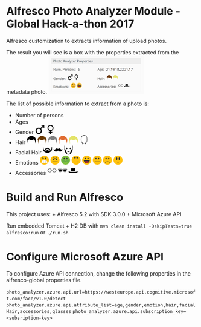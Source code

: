 # Alfresco Photo Analyzer Module - Global Hack-a-thon 2017

Alfresco customization to extracts information of upload photos. 

The result you will see is a box with the properties extracted from the metadata photo.
<img src="https://github.com/davidantonlou/alfrescoPhotoAnalyzer/blob/master/alfrescoPhotoAnalyzer-share-jar/src/main/resources/META-INF/images/photoAnalyzerResult.png?raw=true" width="50%" height="50%">

The list of possible information to extract from a photo is:
  + Number of persons
  + Ages
  + Gender  <img src="https://github.com/davidantonlou/alfrescoPhotoAnalyzer/blob/master/alfrescoPhotoAnalyzer-share-jar/src/main/resources/META-INF/images/MALE.png?raw=true" width="24" height="24"> <img src="https://github.com/davidantonlou/alfrescoPhotoAnalyzer/blob/master/alfrescoPhotoAnalyzer-share-jar/src/main/resources/META-INF/images/FEMALE.png?raw=true" width="24" height="24">
  + Hair  <img src="https://github.com/davidantonlou/alfrescoPhotoAnalyzer/blob/master/alfrescoPhotoAnalyzer-share-jar/src/main/resources/META-INF/images/BLACK.png?raw=true" width="24" height="24"> <img src="https://github.com/davidantonlou/alfrescoPhotoAnalyzer/blob/master/alfrescoPhotoAnalyzer-share-jar/src/main/resources/META-INF/images/BROWN.png?raw=true" width="24" height="24">  <img src="https://github.com/davidantonlou/alfrescoPhotoAnalyzer/blob/master/alfrescoPhotoAnalyzer-share-jar/src/main/resources/META-INF/images/GRAY.png?raw=true" width="24" height="24">  <img src="https://github.com/davidantonlou/alfrescoPhotoAnalyzer/blob/master/alfrescoPhotoAnalyzer-share-jar/src/main/resources/META-INF/images/RED.png?raw=true" width="24" height="24">  <img src="https://github.com/davidantonlou/alfrescoPhotoAnalyzer/blob/master/alfrescoPhotoAnalyzer-share-jar/src/main/resources/META-INF/images/BLOND.png?raw=true" width="24" height="24"> <img src="https://github.com/davidantonlou/alfrescoPhotoAnalyzer/blob/master/alfrescoPhotoAnalyzer-share-jar/src/main/resources/META-INF/images/BALD.png?raw=true" width="24" height="24">
  + Facial Hair  <img src="https://github.com/davidantonlou/alfrescoPhotoAnalyzer/blob/master/alfrescoPhotoAnalyzer-share-jar/src/main/resources/META-INF/images/BEARD.png?raw=true" width="24" height="24"> <img src="https://github.com/davidantonlou/alfrescoPhotoAnalyzer/blob/master/alfrescoPhotoAnalyzer-share-jar/src/main/resources/META-INF/images/MOUSTACHE.png?raw=true" width="24" height="24"> <img src="https://github.com/davidantonlou/alfrescoPhotoAnalyzer/blob/master/alfrescoPhotoAnalyzer-share-jar/src/main/resources/META-INF/images/SIDEBURNS.png?raw=true" width="24" height="24">
  + Emotions  <img src="https://github.com/davidantonlou/alfrescoPhotoAnalyzer/blob/master/alfrescoPhotoAnalyzer-share-jar/src/main/resources/META-INF/images/ANGER.png?raw=true" width="24" height="24"> <img src="https://github.com/davidantonlou/alfrescoPhotoAnalyzer/blob/master/alfrescoPhotoAnalyzer-share-jar/src/main/resources/META-INF/images/CONTEMPT.png?raw=true" width="24" height="24"> <img src="https://github.com/davidantonlou/alfrescoPhotoAnalyzer/blob/master/alfrescoPhotoAnalyzer-share-jar/src/main/resources/META-INF/images/DISGUST.png?raw=true" width="24" height="24"> <img src="https://github.com/davidantonlou/alfrescoPhotoAnalyzer/blob/master/alfrescoPhotoAnalyzer-share-jar/src/main/resources/META-INF/images/FEAR.png?raw=true" width="24" height="24"> <img src="https://github.com/davidantonlou/alfrescoPhotoAnalyzer/blob/master/alfrescoPhotoAnalyzer-share-jar/src/main/resources/META-INF/images/HAPPINESS.png?raw=true" width="24" height="24"> <img src="https://github.com/davidantonlou/alfrescoPhotoAnalyzer/blob/master/alfrescoPhotoAnalyzer-share-jar/src/main/resources/META-INF/images/NEUTRAL.png?raw=true" width="24" height="24"> <img src="https://github.com/davidantonlou/alfrescoPhotoAnalyzer/blob/master/alfrescoPhotoAnalyzer-share-jar/src/main/resources/META-INF/images/SADNESS.png?raw=true" width="24" height="24"> <img src="https://github.com/davidantonlou/alfrescoPhotoAnalyzer/blob/master/alfrescoPhotoAnalyzer-share-jar/src/main/resources/META-INF/images/SURPRISE.png?raw=true" width="24" height="24">
  + Accessories  <img src="https://github.com/davidantonlou/alfrescoPhotoAnalyzer/blob/master/alfrescoPhotoAnalyzer-share-jar/src/main/resources/META-INF/images/READINGGLASSES.png?raw=true" width="24" height="24"> <img src="https://github.com/davidantonlou/alfrescoPhotoAnalyzer/blob/master/alfrescoPhotoAnalyzer-share-jar/src/main/resources/META-INF/images/SUNGLASSES.png?raw=true" width="24" height="24"> <img src="https://github.com/davidantonlou/alfrescoPhotoAnalyzer/blob/master/alfrescoPhotoAnalyzer-share-jar/src/main/resources/META-INF/images/HEADWEAR.png?raw=true" width="24" height="24">
 

# Build and Run Alfresco

   This project uses:
      + Alfresco 5.2 with SDK 3.0.0
      + Microsoft Azure API
  
   Run embedded Tomcat + H2 DB with `mvn clean install -DskipTests=true alfresco:run` or `./run.sh` 

 
# Configure Microsoft Azure API

   To configure Azure API connection, change the following properties in the alfresco-global.properties file.

  `photo_analyzer.azure.api.url=https://westeurope.api.cognitive.microsoft.com/face/v1.0/detect`
  `photo_analyzer.azure.api.attribute_list=age,gender,emotion,hair,facialHair,accessories,glasses`
  `photo_analyzer.azure.api.subscription_key=<subsription-key>`
 
